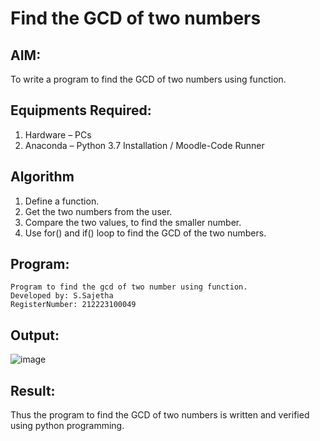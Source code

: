 # Find the GCD of two numbers

## AIM:
To write a program to find the GCD of two numbers using function.

## Equipments Required:
1. Hardware – PCs
2. Anaconda – Python 3.7 Installation / Moodle-Code Runner

## Algorithm
1. Define a function.
2. Get the two numbers from the user.
3. Compare the two values, to find the smaller number.
4. Use for() and if() loop to find the GCD of the two numbers.

## Program:
```
Program to find the gcd of two number using function.
Developed by: S.Sajetha 
RegisterNumber: 212223100049

```

## Output:
![image](https://github.com/Sajetha13/GCD-of-two-numbers/assets/138849316/b811e58b-9280-465e-9d19-8c4d7cf9e214)



## Result:
Thus the program to find the GCD of two numbers is written and verified using python programming.
